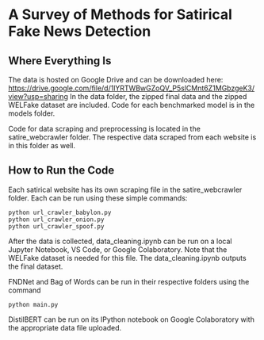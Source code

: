 # A Survey of Methods for Satirical Fake News Detection

## Where Everything Is
The data is hosted on Google Drive and can be downloaded here: https://drive.google.com/file/d/1lYRTWBwGZoQV_P5slCMnt6Z1MGbzgeK3/view?usp=sharing
In the data folder, the zipped final data and the zipped WELFake dataset are included.
Code for each benchmarked model is in the models folder.

Code for data scraping and preprocessing is located in the satire_webcrawler folder. The respective data scraped from each website is in this folder as well.

## How to Run the Code
Each satirical website has its own scraping file in the satire_webcrawler folder. Each can be run using these simple commands:
```
python url_crawler_babylon.py
python url_crawler_onion.py
python url_crawler_spoof.py
```
After the data is collected, data_cleaning.ipynb can be run on a local Jupyter Notebook, VS Code, or Google Colaboratory. Note that the WELFake dataset is needed for this file. The data_cleaning.ipynb outputs the final dataset.

FNDNet and Bag of Words can be run in their respective folders using the command 
```
python main.py
```

DistilBERT can be run on its IPython notebook on Google Colaboratory with the appropriate data file uploaded.
